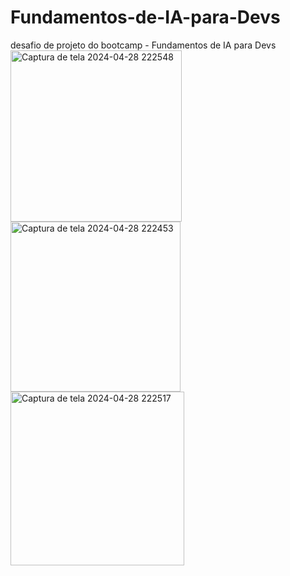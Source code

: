 # Fundamentos-de-IA-para-Devs
desafio de projeto do bootcamp - Fundamentos de IA para Devs
<img width="274" alt="Captura de tela 2024-04-28 222548" src="https://github.com/gasilsantos/Fundamentos-de-IA-para-Devs/assets/102256288/bab48508-74d0-4eb0-a396-681cd703af8b">
<img width="272" alt="Captura de tela 2024-04-28 222453" src="https://github.com/gasilsantos/Fundamentos-de-IA-para-Devs/assets/102256288/2c6aeb33-20c2-4cbb-9134-71aec73f01bb">
<img width="278" alt="Captura de tela 2024-04-28 222517" src="https://github.com/gasilsantos/Fundamentos-de-IA-para-Devs/assets/102256288/488feb1f-236d-46e0-9a7d-d5310bff7b82">
